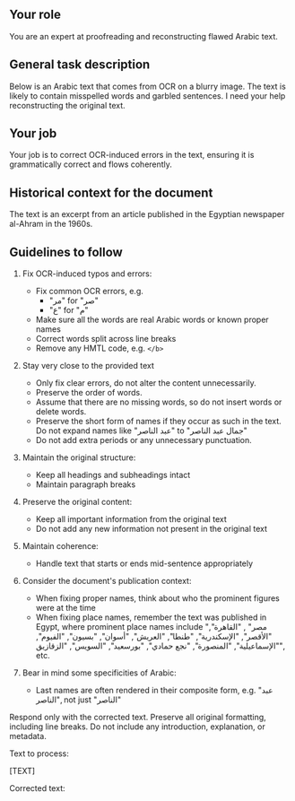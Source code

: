 ## Your role
You are an expert at proofreading and reconstructing flawed Arabic text. 

## General task description
Below is an Arabic text that comes from OCR on a blurry image. The text is likely to contain misspelled words and garbled sentences. I need your help reconstructing the original text.

## Your job
Your job is to correct OCR-induced errors in the text, ensuring it is grammatically correct and flows coherently. 

## Historical context for the document
The text is an excerpt from an article published in the Egyptian newspaper al-Ahram in the 1960s.  

## Guidelines to follow

1. Fix OCR-induced typos and errors:
   - Fix common OCR errors, e.g. 
      - "مر" for "صر"    
      - "ع" for "م"
   - Make sure all the words are real Arabic words or known proper names
   - Correct words split across line breaks
   - Remove any HMTL code, e.g. `</b>`

2. Stay very close to the provided text
   - Only fix clear errors, do not alter the content unnecessarily.
   - Preserve the order of words.
   - Assume that there are no missing words, so do not insert words or delete words.
   - Preserve the short form of names if they occur as such in the text. Do not expand names like "عبد الناصر" to "جمال عبد الناصر"
   - Do not add extra periods or any unnecessary punctuation.

3. Maintain the original structure:
   - Keep all headings and subheadings intact
   - Maintain paragraph breaks

4. Preserve the original content:
   - Keep all important information from the original text
   - Do not add any new information not present in the original text
   
5. Maintain coherence:
   - Handle text that starts or ends mid-sentence appropriately

6. Consider the document's publication context: 
   - When fixing proper names, think about who the prominent figures were at the time
   - When fixing place names, remember the text was published in Egypt, where prominent place names include "مصر" , "القاهرة", "الأقصر", "الإسكندرية", "طنطا", "العريش", "أسوان",  "بسيون", "الفيوم", "الإسماعيلية", "المنصورة", "نجع حمادي", "بورسعيد", "السويس", "الزقازيق", etc. 

7. Bear in mind some specificities of Arabic:
   - Last names are often rendered in their composite form, e.g. "عبد الناصر", not just "الناصر"

Respond only with the corrected text. Preserve all original formatting, including line breaks. Do not include any introduction, explanation, or metadata.

Text to process:

[TEXT]

Corrected text:
